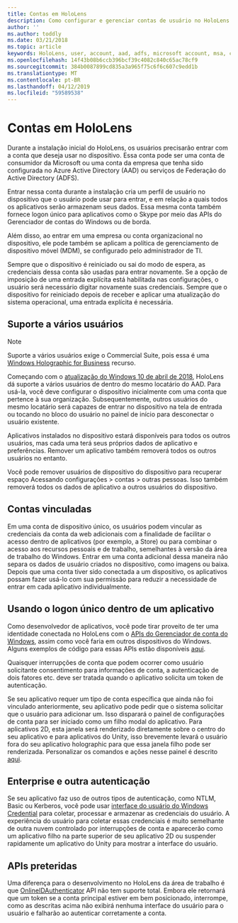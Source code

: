 ```yaml
---
title: Contas em HoloLens
description: Como configurar e gerenciar contas de usuário no HoloLens.
author: ''
ms.author: toddly
ms.date: 03/21/2018
ms.topic: article
keywords: HoloLens, user, account, aad, adfs, microsoft account, msa, credentials
ms.openlocfilehash: 14f43b08b6ccb396bcf39c4082c840c65ac78cf9
ms.sourcegitcommit: 384b0087899cd835a3a965f75c6f6c607c9edd1b
ms.translationtype: MT
ms.contentlocale: pt-BR
ms.lasthandoff: 04/12/2019
ms.locfileid: "59589538"
---
```

# <a name="accounts-on-hololens"></a>Contas em HoloLens

Durante a instalação inicial do HoloLens, os usuários precisarão entrar com a conta que deseja usar no dispositivo. Essa conta pode ser uma conta de consumidor da Microsoft ou uma conta da empresa que tenha sido configurada no Azure Active Directory (AAD) ou serviços de Federação do Active Directory (ADFS).

Entrar nessa conta durante a instalação cria um perfil de usuário no dispositivo que o usuário pode usar para entrar, e em relação a quais todos os aplicativos serão armazenam seus dados. Essa mesma conta também fornece logon único para aplicativos como o Skype por meio das APIs do Gerenciador de contas do Windows ou de borda.

Além disso, ao entrar em uma empresa ou conta organizacional no dispositivo, ele pode também se aplicam a política de gerenciamento de dispositivo móvel (MDM), se configurado pelo administrador de TI.

Sempre que o dispositivo é reiniciado ou sai do modo de espera, as credenciais dessa conta são usadas para entrar novamente. Se a opção de imposição de uma entrada explícita está habilitada nas configurações, o usuário será necessário digitar novamente suas credenciais. Sempre que o dispositivo for reiniciado depois de receber e aplicar uma atualização do sistema operacional, uma entrada explícita é necessária.

## <a name="multi-user-support"></a>Suporte a vários usuários

>[!NOTE]
>Suporte a vários usuários exige o Commercial Suite, pois essa é uma [Windows Holographic for Business](https://docs.microsoft.com/hololens/hololens-upgrade-enterprise) recurso.

Começando com o [atualização do Windows 10 de abril de 2018](release-notes-april-2018.md), HoloLens dá suporte a vários usuários de dentro do mesmo locatário do AAD. Para usá-la, você deve configurar o dispositivo inicialmente com uma conta que pertence à sua organização. Subsequentemente, outros usuários do mesmo locatário será capazes de entrar no dispositivo na tela de entrada ou tocando no bloco do usuário no painel de início para desconectar o usuário existente. 

Aplicativos instalados no dispositivo estará disponíveis para todos os outros usuários, mas cada uma terá seus próprios dados de aplicativo e preferências. Remover um aplicativo também removerá todos os outros usuários no entanto. 

Você pode remover usuários de dispositivo do dispositivo para recuperar espaço Acessando configurações > contas > outras pessoas. Isso também removerá todos os dados de aplicativo a outros usuários do dispositivo. 

## <a name="linked-accounts"></a>Contas vinculadas

Em uma conta de dispositivo único, os usuários podem vincular as credenciais da conta da web adicionais com a finalidade de facilitar o acesso dentro de aplicativos (por exemplo, a Store) ou para combinar o acesso aos recursos pessoais e de trabalho, semelhantes à versão da área de trabalho do Windows. Entrar em uma conta adicional dessa maneira não separa os dados de usuário criados no dispositivo, como imagens ou baixa. Depois que uma conta tiver sido conectada a um dispositivo, os aplicativos possam fazer usá-lo com sua permissão para reduzir a necessidade de entrar em cada aplicativo individualmente.

## <a name="using-single-sign-on-within-an-app"></a>Usando o logon único dentro de um aplicativo

Como desenvolvedor de aplicativos, você pode tirar proveito de ter uma identidade conectada no HoloLens com o [APIs do Gerenciador de conta do Windows](https://msdn.microsoft.com/library/windows/apps/xaml/windows.security.authentication.web.core.aspx), assim como você faria em outros dispositivos do Windows. Alguns exemplos de código para essas APIs estão disponíveis [aqui](http://go.microsoft.com/fwlink/p/?LinkId=620621).

Quaisquer interrupções de conta que podem ocorrer como usuário solicitante consentimento para informações de conta, a autenticação de dois fatores etc. deve ser tratada quando o aplicativo solicita um token de autenticação.

Se seu aplicativo requer um tipo de conta específica que ainda não foi vinculado anteriormente, seu aplicativo pode pedir que o sistema solicitar que o usuário para adicionar um. Isso disparará o painel de configurações de conta para ser iniciado como um filho modal do aplicativo. Para aplicativos 2D, esta janela será renderizado diretamente sobre o centro do seu aplicativo e para aplicativos do Unity, isso brevemente levará o usuário fora do seu aplicativo holographic para que essa janela filho pode ser renderizada. Personalizar os comandos e ações nesse painel é descrito [aqui](https://msdn.microsoft.com/library/windows/apps/windows.ui.applicationsettings.webaccountcommand.aspx).

## <a name="enterprise-and-other-authentication"></a>Enterprise e outra autenticação

Se seu aplicativo faz uso de outros tipos de autenticação, como NTLM, Basic ou Kerberos, você pode usar [interface do usuário do Windows Credential](https://msdn.microsoft.com/library/windows/apps/windows.security.credentials.ui.aspx) para coletar, processar e armazenar as credenciais do usuário. A experiência do usuário para coletar essas credenciais é muito semelhante de outra nuvem controlado por interrupções de conta e aparecerão como um aplicativo filho na parte superior de seu aplicativo 2D ou suspender rapidamente um aplicativo do Unity para mostrar a interface do usuário.

## <a name="deprecated-apis"></a>APIs preteridas

Uma diferença para o desenvolvimento no HoloLens da área de trabalho é que [OnlineIDAuthenticator](https://msdn.microsoft.com/library/windows/apps/windows.security.authentication.onlineid.onlineidauthenticator.aspx) API não tem suporte total. Embora ele retornará que um token se a conta principal estiver em bem posicionado, interrompe, como as descritas acima não exibirá nenhuma interface do usuário para o usuário e falharão ao autenticar corretamente a conta.

